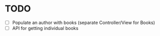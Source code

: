 # TODO

 - [ ] Populate an author with books (separate Controller/View for Books)
 - [ ] API for getting individual books
